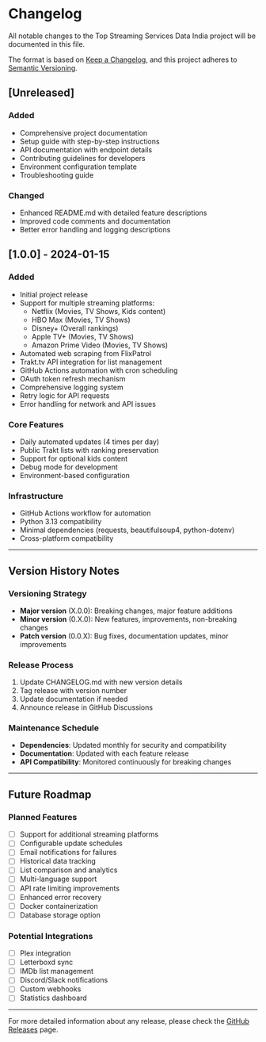 # Changelog

All notable changes to the Top Streaming Services Data India project will be documented in this file.

The format is based on [Keep a Changelog](https://keepachangelog.com/en/1.0.0/),
and this project adheres to [Semantic Versioning](https://semver.org/spec/v2.0.0.html).

## [Unreleased]

### Added
- Comprehensive project documentation
- Setup guide with step-by-step instructions
- API documentation with endpoint details
- Contributing guidelines for developers
- Environment configuration template
- Troubleshooting guide

### Changed
- Enhanced README.md with detailed feature descriptions
- Improved code comments and documentation
- Better error handling and logging descriptions

## [1.0.0] - 2024-01-15

### Added
- Initial project release
- Support for multiple streaming platforms:
  - Netflix (Movies, TV Shows, Kids content)
  - HBO Max (Movies, TV Shows)
  - Disney+ (Overall rankings)
  - Apple TV+ (Movies, TV Shows)
  - Amazon Prime Video (Movies, TV Shows)
- Automated web scraping from FlixPatrol
- Trakt.tv API integration for list management
- GitHub Actions automation with cron scheduling
- OAuth token refresh mechanism
- Comprehensive logging system
- Retry logic for API requests
- Error handling for network and API issues

### Core Features
- Daily automated updates (4 times per day)
- Public Trakt lists with ranking preservation
- Support for optional kids content
- Debug mode for development
- Environment-based configuration

### Infrastructure
- GitHub Actions workflow for automation
- Python 3.13 compatibility
- Minimal dependencies (requests, beautifulsoup4, python-dotenv)
- Cross-platform compatibility

---

## Version History Notes

### Versioning Strategy
- **Major version** (X.0.0): Breaking changes, major feature additions
- **Minor version** (0.X.0): New features, improvements, non-breaking changes
- **Patch version** (0.0.X): Bug fixes, documentation updates, minor improvements

### Release Process
1. Update CHANGELOG.md with new version details
2. Tag release with version number
3. Update documentation if needed
4. Announce release in GitHub Discussions

### Maintenance Schedule
- **Dependencies**: Updated monthly for security and compatibility
- **Documentation**: Updated with each feature release
- **API Compatibility**: Monitored continuously for breaking changes

---

## Future Roadmap

### Planned Features
- [ ] Support for additional streaming platforms
- [ ] Configurable update schedules
- [ ] Email notifications for failures
- [ ] Historical data tracking
- [ ] List comparison and analytics
- [ ] Multi-language support
- [ ] API rate limiting improvements
- [ ] Enhanced error recovery
- [ ] Docker containerization
- [ ] Database storage option

### Potential Integrations
- [ ] Plex integration
- [ ] Letterboxd sync
- [ ] IMDb list management
- [ ] Discord/Slack notifications
- [ ] Custom webhooks
- [ ] Statistics dashboard

---

For more detailed information about any release, please check the [GitHub Releases](https://github.com/pcarrasqueira/top-streaming-services-data-India/releases) page.